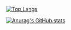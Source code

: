 [![Top Langs](https://github-readme-stats.vercel.app/api/top-langs/?username=Kan-O435&layout=compact&theme=dark
)](https://github.com/anuraghazra/github-readme-stats)

[![Anurag's GitHub stats](https://github-readme-stats.vercel.app/api?username=Kan-O435&theme=onedark)](https://github.com/anuraghazra/github-readme-stats)

